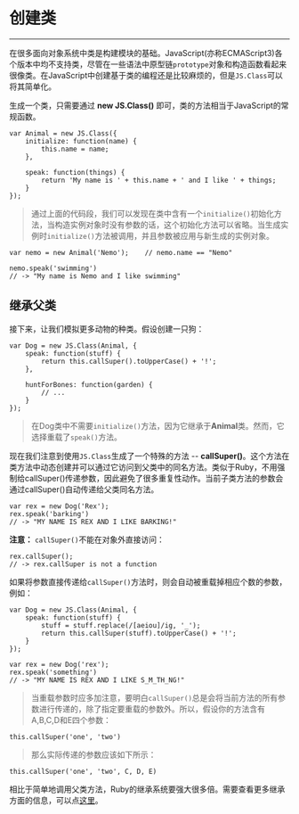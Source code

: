 # 创建类 #

----------

在很多面向对象系统中类是构建模块的基础。JavaScript(亦称ECMAScript3)各个版本中均不支持类，尽管在一些语法中原型链`prototype`对象和构造函数看起来很像类。在JavaScript中创建基于类的编程还是比较麻烦的，但是`JS.Class`可以将其简单化。

生成一个类，只需要通过 **new JS.Class()** 即可，类的方法相当于JavaScript的常规函数。

	var Animal = new JS.Class({
	    initialize: function(name) {
	        this.name = name;
	    },
	
	    speak: function(things) {
	        return 'My name is ' + this.name + ' and I like ' + things;
	    }
	});

> 通过上面的代码段，我们可以发现在类中含有一个`initialize()`初始化方法，当构造实例对象时没有参数的话，这个初始化方法可以省略。当生成实例时`initialize()`方法被调用，并且参数被应用与新生成的实例对象。

	var nemo = new Animal('Nemo');    // nemo.name == "Nemo" 
	
	nemo.speak('swimming')
	// -> "My name is Nemo and I like swimming"

## 继承父类 ##

接下来，让我们模拟更多动物的种类。假设创建一只狗：

	var Dog = new JS.Class(Animal, {
	    speak: function(stuff) {
	        return this.callSuper().toUpperCase() + '!';
	    },
	
	    huntForBones: function(garden) {
	        // ...
	    }
	});

>  在Dog类中不需要`initialize()`方法，因为它继承于**Animal**类。然而，它选择重载了`speak()`方法。

现在我们注意到使用`JS.Class`生成了一个特殊的方法 -- **callSuper()**。这个方法在类方法中动态创建并可以通过它访问到父类中的同名方法。类似于Ruby，不用强制给callSuper()传递参数，因此避免了很多重复性动作。当前子类方法的参数会通过callSuper()自动传递给父类同名方法。

	var rex = new Dog('Rex');
	rex.speak('barking')
	// -> "MY NAME IS REX AND I LIKE BARKING!"

**注意：** `callSuper()`不能在对象外直接访问：

	rex.callSuper();
	// -> rex.callSuper is not a function

如果将参数直接传递给`callSuper()`方法时，则会自动被重载掉相应个数的参数，例如：

	var Dog = new JS.Class(Animal, {
	    speak: function(stuff) {
	        stuff = stuff.replace(/[aeiou]/ig, '_');
	        return this.callSuper(stuff).toUpperCase() + '!';
	    }
	});
	
	var rex = new Dog('rex');
	rex.speak('something')
	// -> "MY NAME IS REX AND I LIKE S_M_TH_NG!"

> 当重载参数时应多加注意，要明白`callSuper()`总是会将当前方法的所有参数进行传递的，除了指定要重载的参数外。所以，假设你的方法含有A,B,C,D和E四个参数：

	this.callSuper('one', 'two')

> 那么实际传递的参数应该如下所示：

	this.callSuper('one', 'two', C, D, E)

相比于简单地调用父类方法，Ruby的继承系统要强大很多倍。需要查看更多继承方面的信息，可以点[这里](./inheritance.md "更多继承相关信息")。
